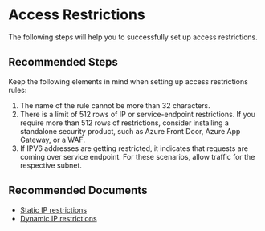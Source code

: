 <properties
  pagetitle="Access Restrictions         &#xD;"
  service="microsoft.web"
  resource="sites"
  ms.author="shrahman"
  selfhelptype="Generic"
  supporttopicids="32786278"
  resourcetags=""
  productpesids="16072"
  cloudenvironments="public,fairfax,mooncake,blackforest,ussec,usnat"
  disableclouds=""
  articleid="143103e9-75df-4e53-9101-0b05d7c1972e"
  ownershipid="Compute_AppService" />
# Access Restrictions         

The following steps will help you to successfully set up access restrictions.

## **Recommended Steps**

Keep the following elements in mind when setting up access restrictions rules:
1. The name of the rule cannot be more than 32 characters.
2. There is a limit of 512 rows of IP or service-endpoint restrictions. If you require more than 512 rows of restrictions, consider installing a standalone security product, such as Azure Front Door, Azure App Gateway, or a WAF.
3. If IPV6 addresses are getting restricted, it indicates that requests are coming over service endpoint. For these scenarios, allow traffic for the respective subnet.

## **Recommended Documents**

* [Static IP restrictions](https://docs.microsoft.com/azure/app-service/app-service-ip-restrictions)
* [Dynamic IP restrictions](https://techcommunity.microsoft.com/t5/apps-on-azure/dynamic-ip-restriction-for-app-services/ba-p/1150049)
